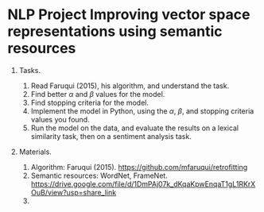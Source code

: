 NLP Project 
Improving vector space representations using semantic resources
================
1. Tasks.
   1. Read Faruqui (2015), his algorithm, and understand the task.
   2. Find better $\alpha$ and $\beta$ values for the model.
   3. Find stopping criteria for the model.
   4. Implement the model in Python, using the $\alpha$, $\beta$, and stopping criteria values you found.
   5. Run the model on the data, and evaluate the results on a lexical similarity task, then on a sentiment analysis task.

2. Materials.
   1. Algorithm: Faruqui (2015). https://github.com/mfaruqui/retrofitting
   2. Semantic resources: WordNet, FrameNet. https://drive.google.com/file/d/1DmPAj07k_dKqaKpwEnqaT1gL1RKrXOuB/view?usp=share_link
   3. 
